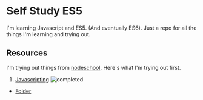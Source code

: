 # Self Study ES5
I'm learning Javascript and ES5. (And eventually ES6). Just a repo for all the things I'm learning and trying out.

## Resources
I'm trying out things from [nodeschool](http://nodeschool.io/#workshoppers). Here's what I'm trying out first.  

1. [Javascripting](https://github.com/sethvincent/javascripting) ![completed][completed]
  - [Folder](Class01_javascripting/)




[completed]: https://img.shields.io/badge/status-completed-brightgreen.svg
